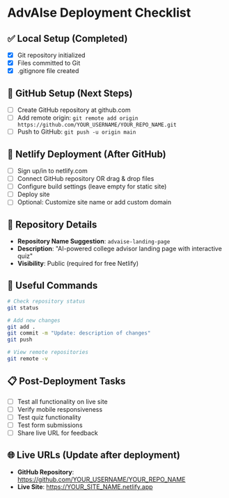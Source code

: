 # AdvAIse Deployment Checklist

## ✅ Local Setup (Completed)
- [x] Git repository initialized
- [x] Files committed to Git
- [x] .gitignore file created

## 🔄 GitHub Setup (Next Steps)
- [ ] Create GitHub repository at github.com
- [ ] Add remote origin: `git remote add origin https://github.com/YOUR_USERNAME/YOUR_REPO_NAME.git`
- [ ] Push to GitHub: `git push -u origin main`

## 🚀 Netlify Deployment (After GitHub)
- [ ] Sign up/in to netlify.com
- [ ] Connect GitHub repository OR drag & drop files
- [ ] Configure build settings (leave empty for static site)
- [ ] Deploy site
- [ ] Optional: Customize site name or add custom domain

## 📝 Repository Details
- **Repository Name Suggestion**: `advaise-landing-page`
- **Description**: "AI-powered college advisor landing page with interactive quiz"
- **Visibility**: Public (required for free Netlify)

## 🔗 Useful Commands
```bash
# Check repository status
git status

# Add new changes
git add .
git commit -m "Update: description of changes"
git push

# View remote repositories
git remote -v
```

## 📋 Post-Deployment Tasks
- [ ] Test all functionality on live site
- [ ] Verify mobile responsiveness
- [ ] Test quiz functionality
- [ ] Test form submissions
- [ ] Share live URL for feedback

## 🌐 Live URLs (Update after deployment)
- **GitHub Repository**: https://github.com/YOUR_USERNAME/YOUR_REPO_NAME
- **Live Site**: https://YOUR_SITE_NAME.netlify.app